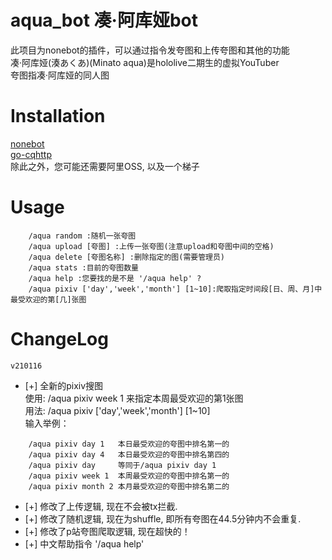 aqua_bot 凑·阿库娅bot
=========================
此项目为nonebot的插件，可以通过指令发夸图和上传夸图和其他的功能  
凑·阿库娅(湊あくあ)(Minato aqua)是hololive二期生的虚拟YouTuber  
夸图指凑·阿库娅的同人图


Installation
=========================
[nonebot](https://v2.nonebot.dev/)  
[go-cqhttp](https://github.com/Mrs4s/go-cqhttp)  
除此之外，您可能还需要阿里OSS, 以及一个梯子

Usage
=========================
```
    /aqua random :随机一张夸图
    /aqua upload [夸图] :上传一张夸图(注意upload和夸图中间的空格)
    /aqua delete [夸图名称] :删除指定的图(需要管理员) 
    /aqua stats :目前的夸图数量 
    /aqua help :您要找的是不是 '/aqua help' ? 
    /aqua pixiv ['day','week','month'] [1~10]:爬取指定时间段[日、周、月]中最受欢迎的第[几]张图
```
ChangeLog
=========================
`v210116`  
* [+] 全新的pixiv搜图  
使用: /aqua pixiv week 1  来指定本周最受欢迎的第1张图   
用法: /aqua pixiv ['day','week','month'] [1~10]  
输入举例： 
``` 
    /aqua pixiv day 1   本日最受欢迎的夸图中排名第一的
    /aqua pixiv day 4   本日最受欢迎的夸图中排名第四的
    /aqua pixiv day     等同于/aqua pixiv day 1
    /aqua pixiv week 1  本周最受欢迎的夸图中排名第一的
    /aqua pixiv month 2 本月最受欢迎的夸图中排名第二的
```
* [+] 修改了上传逻辑, 现在不会被tx拦截.
* [+] 修改了随机逻辑, 现在为shuffle, 即所有夸图在44.5分钟内不会重复.  
* [+] 修改了p站夸图爬取逻辑, 现在超快的！
* [+] 中文帮助指令 '/aqua help'    